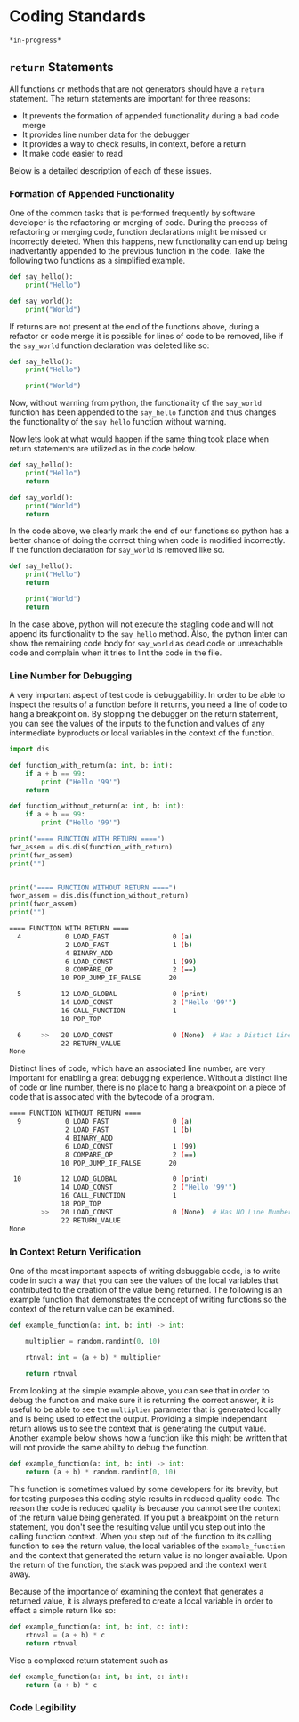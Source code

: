 # Coding Standards

    *in-progress*

## `return` Statements
All functions or methods that are not generators should have a `return` statement.  The return statements are important for three reasons:

* It prevents the formation of appended functionality during a bad code merge
* It provides line number data for the debugger
* It provides a way to check results, in context, before a return
* It make code easier to read

Below is a detailed description of each of these issues.
### Formation of Appended Functionality
One of the common tasks that is performed frequently by software developer is the refactoring or merging of code.  During the process of refactoring or merging code, function declarations might be missed or incorrectly deleted.  When this happens, new functionality can end up being inadvertantly appended to the previous function in the code.  Take the following two functions as a simplified example.

```python
def say_hello():
    print("Hello")

def say_world():
    print("World")
```

If returns are not present at the end of the functions above, during a refactor or code merge it is possible for lines of code to be removed, like if the `say_world` function declaration was deleted like so:

```python
def say_hello():
    print("Hello")

    print("World")
```

Now, without warning from python, the functionality of the `say_world` function has been appended to the `say_hello` function and thus changes the functionality of the `say_hello` function without warning.

Now lets look at what would happen if the same thing took place when return statements are utilized as in the code below.

```python
def say_hello():
    print("Hello")
    return

def say_world():
    print("World")
    return
```

In the code above, we clearly mark the end of our functions so python has a better chance of doing the correct thing when code is modified incorrectly.  If the function declaration for `say_world` is removed like so.

```python
def say_hello():
    print("Hello")
    return

    print("World")
    return
```

In the case above, python will not execute the stagling code and will not append its functionality to the `say_hello` method.  Also, the python linter can show the remaining code body for `say_world` as dead code or unreachable code and complain when it tries to lint the code in the file.

### Line Number for Debugging
A very important aspect of test code is debuggability.  In order to be able to inspect the results of a function before it returns, you need a line of code to hang a breakpoint on. By
stopping the debugger on the return statement, you can see the values of the inputs to the
function and values of any intermediate byproducts or local variables in the context of the
function.

```python
import dis

def function_with_return(a: int, b: int):
    if a + b == 99:
        print ("Hello '99'")
    return

def function_without_return(a: int, b: int):
    if a + b == 99:
        print ("Hello '99'")

print("==== FUNCTION WITH RETURN ====")
fwr_assem = dis.dis(function_with_return)
print(fwr_assem)
print("")


print("==== FUNCTION WITHOUT RETURN ====")
fwor_assem = dis.dis(function_without_return)
print(fwor_assem)
print("")
```

```bash
==== FUNCTION WITH RETURN ====
  4           0 LOAD_FAST                0 (a)
              2 LOAD_FAST                1 (b)
              4 BINARY_ADD
              6 LOAD_CONST               1 (99)
              8 COMPARE_OP               2 (==)
             10 POP_JUMP_IF_FALSE       20

  5          12 LOAD_GLOBAL              0 (print)
             14 LOAD_CONST               2 ("Hello '99'")
             16 CALL_FUNCTION            1
             18 POP_TOP

  6     >>   20 LOAD_CONST               0 (None)  # Has a Distict Line Number (6)
             22 RETURN_VALUE
None
```

Distinct lines of code, which have an associated line number, are very important for enabling a
great debugging experience.  Without a distinct line of code or line number, there is no place
to hang a breakpoint on a piece of code that is associated with the bytecode of a program.

```bash
==== FUNCTION WITHOUT RETURN ====
  9           0 LOAD_FAST                0 (a)
              2 LOAD_FAST                1 (b)
              4 BINARY_ADD
              6 LOAD_CONST               1 (99)
              8 COMPARE_OP               2 (==)
             10 POP_JUMP_IF_FALSE       20

 10          12 LOAD_GLOBAL              0 (print)
             14 LOAD_CONST               2 ("Hello '99'")
             16 CALL_FUNCTION            1
             18 POP_TOP
        >>   20 LOAD_CONST               0 (None)  # Has NO Line Number
             22 RETURN_VALUE
None
```


### In Context Return Verification
One of the most important aspects of writing debuggable code, is to write code in such a way that you can see the values of the local variables that contributed to the creation of the value being returned.  The following is an example function that demonstrates the concept of writing functions so the context of the return value can be examined.

```python
def example_function(a: int, b: int) -> int:

    multiplier = random.randint(0, 10)

    rtnval: int = (a + b) * multiplier
    
    return rtnval
```

From looking at the simple example above, you can see that in order to debug the function and
make sure it is returning the correct answer, it is useful to be able to see the `multiplier`
parameter that is generated locally and is being used to effect the output.  Providing a simple
independant return allows us to see the context that is generating the output value.  Another
example below shows how a function like this might be written that will not provide the same
ability to debug the function.

```python
def example_function(a: int, b: int) -> int:
    return (a + b) * random.randint(0, 10)
```

This function is sometimes valued by some developers for its brevity, but for testing purposes this coding style results in reduced quality code. The reason the code is reduced quality is because you cannot see the context of the return value being generated.  If you put a breakpoint
on the `return` statement, you don't see the resulting value until you step out into the calling function context. When you step out of the function to its calling function to see the return value, the local variables of the `example_function` and the context that generated the return 
value is no longer available. Upon the return of the function, the stack was popped and the 
context went away.

Because of the importance of examining the context that generates a returned value, it is always prefered to create a local variable in order to effect a simple return like so:

```python
def example_function(a: int, b: int, c: int):
    rtnval = (a + b) * c
    return rtnval
```

Vise a complexed return statement such as

```python
def example_function(a: int, b: int, c: int):
    return (a + b) * c
```

### Code Legibility


